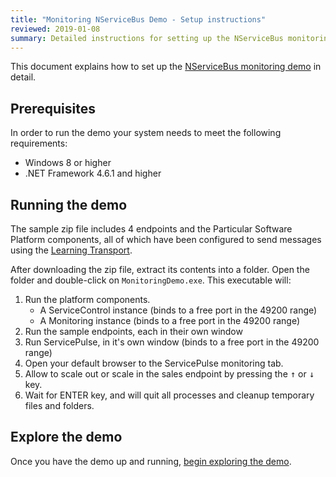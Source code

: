 ```yaml
---
title: "Monitoring NServiceBus Demo - Setup instructions"
reviewed: 2019-01-08
summary: Detailed instructions for setting up the NServiceBus monitoring demo
---
```


This document explains how to set up the [NServiceBus monitoring demo](/tutorials/monitoring-demo/) in detail.

## Prerequisites

In order to run the demo your system needs to meet the following requirements:

- Windows 8 or higher
- .NET Framework 4.6.1 and higher

## Running the demo

The sample zip file includes 4 endpoints and the Particular Software Platform components, all of which have been configured to send messages using the [Learning Transport](/transports/learning).

After downloading the zip file, extract its contents into a folder. Open the folder and double-click on `MonitoringDemo.exe`. This executable will:

1. Run the platform components.
    - A ServiceControl instance (binds to a free port in the 49200 range)
    - A Monitoring instance (binds to a free port in the 49200 range)
2. Run the sample endpoints, each in their own window
3. Run ServicePulse, in it's own window (binds to a free port in the 49200 range)
4. Open your default browser to the ServicePulse monitoring tab.
5. Allow to scale out or scale in the sales endpoint by pressing the <kbd>&uarr;</kbd> or <kbd>&darr;</kbd> key.
6. Wait for ENTER key, and will quit all processes and cleanup temporary files and folders.

## Explore the demo

Once you have the demo up and running, [begin exploring the demo](/tutorials/monitoring-demo/#demo-walk-through).
